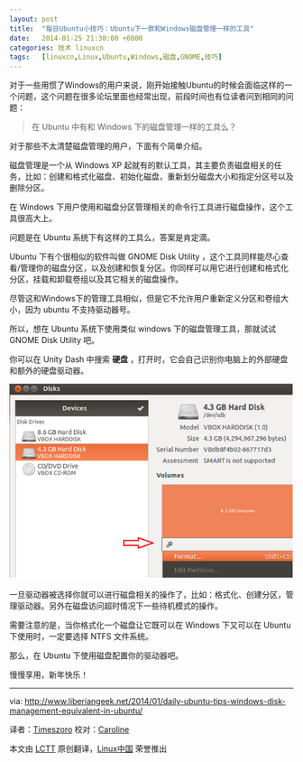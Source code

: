 ```yaml
---
layout: post
title:	"每日Ubuntu小技巧：Ubuntu下一款和Windows磁盘管理一样的工具"
date:	2014-01-25 21:30:00 +0800 
categories:	技术 linuxcn 
tags:	[linuxcn,Linux,Ubuntu,Windows,磁盘,GNOME,技巧]
---
```



对于一些用惯了Windows的用户来说，刚开始接触Ubuntu的时候会面临这样的一个问题，这个问题在很多论坛里面也经常出现，前段时间也有位读者问到相同的问题：



> 
> 在 Ubuntu 中有和 Windows 下的磁盘管理一样的工具么？
> 
> 
> 


对于那些不太清楚磁盘管理的用户，下面有个简单介绍。


磁盘管理是一个从 Windows XP 起就有的默认工具，其主要负责磁盘相关的任务，比如：创建和格式化磁盘、初始化磁盘，重新划分磁盘大小和指定分区号以及删除分区。


在 Windows 下用户使用和磁盘分区管理相关的命令行工具进行磁盘操作，这个工具很高大上。


问题是在 Ubuntu 系统下有这样的工具么，答案是肯定滴。


Ubuntu 下有个很相似的软件叫做 GNOME Disk Utility ，这个工具同样能尽心查看/管理你的磁盘分区，以及创建和恢复分区。你同样可以用它进行创建和格式化分区，挂载和卸载卷组以及其它相关的磁盘操作。


尽管这和Windows下的管理工具相似，但是它不允许用户重新定义分区和卷组大小，因为 ubuntu 不支持驱动器号。


所以，想在 Ubuntu 系统下使用类似 windows 下的磁盘管理工具，那就试试 GNOME Disk Utility 吧。


你可以在 Unity Dash 中搜索 **硬盘** ，打开时，它会自己识别你电脑上的外部硬盘和额外的硬盘驱动器。


![](/Asserts/Images/album/201401/25/212949uf97nyfyqb9sz9yz.png)


一旦驱动器被选择你就可以进行磁盘相关的操作了，比如：格式化、创建分区，管理驱动器。另外在磁盘访问超时情况下一些待机模式的操作。


需要注意的是，当你格式化一个磁盘让它既可以在 Windows 下又可以在 Ubuntu 下使用时，一定要选择 NTFS 文件系统。


那么，在 Ubuntu 下使用磁盘配置你的驱动器吧。


慢慢享用，新年快乐！




---


via: <http://www.liberiangeek.net/2014/01/daily-ubuntu-tips-windows-disk-management-equivalent-in-ubuntu/>


译者：[Timeszoro](https://github.com/Timeszoro) 校对：[Caroline](https://github.com/carolinewuyan)


本文由 [LCTT](https://github.com/LCTT/TranslateProject) 原创翻译，[Linux中国](http://linux.cn/) 荣誉推出
